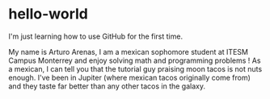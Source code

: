 # hello-world
I'm just learning how to use GitHub for the first time.

My name is Arturo Arenas, I am a mexican sophomore student at ITESM Campus Monterrey and enjoy solving math and programming problems !
As a mexican, I can tell you that the tutorial guy praising moon tacos is not nuts enough. I've been in Jupiter (where mexican tacos originally come from) and they taste far better than any other tacos in the galaxy.

